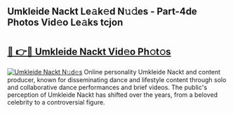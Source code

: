 ## Umkleide Nackt Le𝚊k𝚎d N𝚞𝚍es - Part-4de Photos Vid𝚎o Le𝚊ks tcjon

# <h2><a href="http://fb9awnc.evod.top/?m=Umkleide+Nackt">🔗 👉🔴 Umkleide Nackt Vid𝚎o Ph𝚘t𝚘s</a></h2>

[![Umkleide Nackt N𝚞d𝚎s](https://i.imgur.com/8V9OHl7.gif)](http://fb9awnc.evod.top/?m=Umkleide+Nackt)
Online personality Umkleide Nackt and content producer, known for disseminating dance and lifestyle content through solo and collaborative dance performances and brief videos. The public's perception of Umkleide Nackt has shifted over the years, from a beloved celebrity to a controversial figure. 
